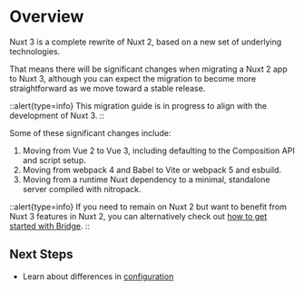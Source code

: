 # Overview

Nuxt 3 is a complete rewrite of Nuxt 2, based on a new set of underlying technologies.

That means there will be significant changes when migrating a Nuxt 2 app to Nuxt 3, although you can expect the migration to become more straightforward as we move toward a stable release.

<!-- 
::alert{type=info}
Nuxt 3 is now in the release candidate stage. The main goal of the release candidate stage is to **increase the adoption rate of Nuxt 3** and **increase stability**. However, it is still in continuous development. Read more about [Nuxt 3 release candidate status](https://github.com/nuxt/nuxt/discussions/18383).
:: 
-->

::alert{type=info}
This migration guide is in progress to align with the development of Nuxt 3.
::

Some of these significant changes include:

1. Moving from Vue 2 to Vue 3, including defaulting to the Composition API and script setup.
1. Moving from webpack 4 and Babel to Vite or webpack 5 and esbuild.
1. Moving from a runtime Nuxt dependency to a minimal, standalone server compiled with nitropack.

::alert{type=info}
If you need to remain on Nuxt 2 but want to benefit from Nuxt 3 features in Nuxt 2, you can alternatively check out [how to get started with Bridge](/docs/bridge/overview).
::

## Next Steps

- Learn about differences in [configuration](/docs/migration/configuration)
